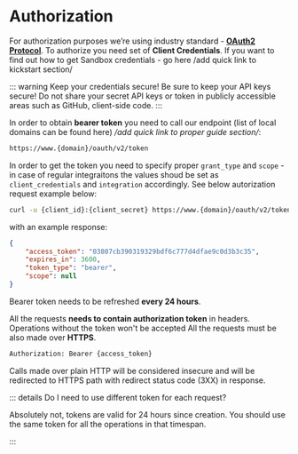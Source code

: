 # Authorization

For authorization purposes we’re using industry standard - [**OAuth2 Protocol**](https://oauth.net/2/). To authorize you need set of **Client Credentials**. If you want to find out how to get Sandbox credentials - go here /add quick link to kickstart section/

::: warning Keep your credentials secure!
Be sure to keep your API keys secure! Do not share your secret API keys or token in publicly accessible areas such as GitHub, client-side code.
:::

In order to obtain **bearer token** you need to call our endpoint (list of local domains can be found here) */add quick link to proper guide section/*:

```bash
https://www.{domain}/oauth/v2/token
```

In order to get the token you need to specify proper `grant_type` and `scope` - in case of regular integraitons the values shoud be set as `client_credentials` and `integration` accordingly. See below autorization request example below:

```bash
curl -u {client_id}:{client_secret} https://www.{domain}/oauth/v2/token -d 'grant_type=client_credentials&scope=integration'
```

with an example response:

```json
{
    "access_token": "03807cb390319329bdf6c777d4dfae9c0d3b3c35",
    "expires_in": 3600,
    "token_type": "bearer",
    "scope": null
}
```

Bearer token needs to be refreshed **every 24 hours**.

All the requests **needs to contain authorization token** in headers. Operations without the token won't be accepted All the requests must be also made over **HTTPS**.

```bash
Authorization: Bearer {access_token}
```

Calls made over plain HTTP will be considered insecure and will be redirected to HTTPS path with redirect status code (3XX) in response.

::: details Do I need to use different token for each request?

Absolutely not, tokens are valid for 24 hours since creation. You should use the same token for all the operations in that timespan.

:::

